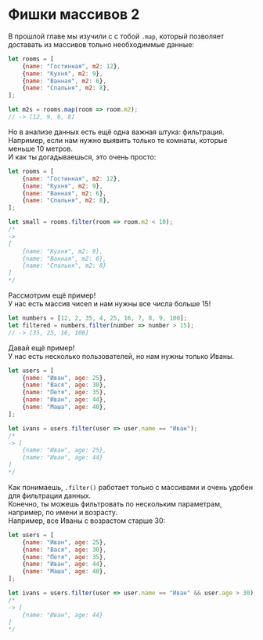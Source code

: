 # Фишки массивов 2

В прошлой главе мы изучили с с тобой `.map`, который позволяет доставать из массивов тольно необходиммые данные:
```js
let rooms = [
    {name: "Гостинная", m2: 12},
    {name: "Кухня", m2: 9},
    {name: "Ванная", m2: 6},
    {name: "Спальня", m2: 8},
];

let m2s = rooms.map(room => room.m2);
// -> [12, 9, 6, 8]
```

Но в анализе данных есть ещё одна важная штука: фильтрация.  
Например, если нам нужно выявить только те комнаты, которые меньше 10 метров.  
И как ты догадываешься, это очень просто:
```js
let rooms = [
    {name: "Гостинная", m2: 12},
    {name: "Кухня", m2: 9},
    {name: "Ванная", m2: 6},
    {name: "Спальня", m2: 8},
];

let small = rooms.filter(room => room.m2 < 10);
/* 
-> 
[
    {name: "Кухня", m2: 9}, 
    {name: "Ванная", m2: 6}, 
    {name: "Спальня", m2: 8}
] 
*/
```

Рассмотрим ещё пример!  
У нас есть массив чисел и нам нужны все числа больше 15!
```js
let numbers = [12, 2, 35, 4, 25, 16, 7, 8, 9, 100];
let filtered = numbers.filter(number => number > 15);
// -> [35, 25, 16, 100]
```

Давай ещё пример!  
У нас есть несколько пользователей, но нам нужны только Иваны.
```js
let users = [
    {name: "Иван", age: 25},
    {name: "Вася", age: 30},
    {name: "Петя", age: 35},
    {name: "Иван", age: 44},
    {name: "Маша", age: 40},
];

let ivans = users.filter(user => user.name == "Иван");
/* 
-> [
    {name: "Иван", age: 25}, 
    {name: "Иван", age: 44}
]
*/
```
Как понимаешь, `.filter()` работает только с массивами и очень удобен для фильтрации данных.  
Конечно, ты можешь фильтровать по нескольким параметрам, например, по имени и возрасту.  
Например, все Иваны с возрастом старше 30:
```js
let users = [
    {name: "Иван", age: 25},
    {name: "Вася", age: 30},
    {name: "Петя", age: 35},
    {name: "Иван", age: 44},
    {name: "Маша", age: 40},
];

let ivans = users.filter(user => user.name == "Иван" && user.age > 30);
/*
-> [
    {name: "Иван", age: 44}
]
*/
```

